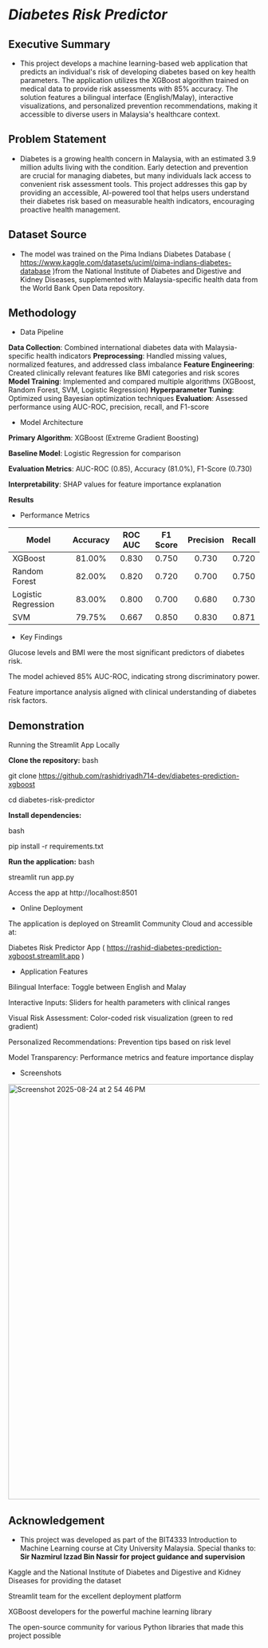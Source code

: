 ***<h1>Diabetes Risk Predictor</h1>***


**<h2>Executive Summary</h2>**

* This project develops a machine learning-based web application that predicts an individual's risk of developing diabetes based on key health parameters. The application utilizes the XGBoost algorithm trained on medical data to provide risk assessments with 85% accuracy. The solution features a bilingual interface (English/Malay), interactive visualizations, and personalized prevention recommendations, making it accessible to diverse users in Malaysia's healthcare context.

**<h2>Problem Statement</h2>**

* Diabetes is a growing health concern in Malaysia, with an estimated 3.9 million adults living with the condition. Early detection and prevention are crucial for managing diabetes, but many individuals lack access to convenient risk assessment tools. This project addresses this gap by providing an accessible, AI-powered tool that helps users understand their diabetes risk based on measurable health indicators, encouraging proactive health management.

**<h2>Dataset Source</h2>**

* The model was trained on the Pima Indians Diabetes Database ( https://www.kaggle.com/datasets/uciml/pima-indians-diabetes-database )from the National Institute of Diabetes and Digestive and Kidney Diseases, supplemented with Malaysia-specific health data from the World Bank Open Data repository.

**<h2>Methodology</h2>**

* Data Pipeline

**Data Collection**: Combined international diabetes data with Malaysia-specific health indicators
**Preprocessing**: Handled missing values, normalized features, and addressed class imbalance
**Feature Engineering**: Created clinically relevant features like BMI categories and risk scores
**Model Training**: Implemented and compared multiple algorithms (XGBoost, Random Forest, SVM, Logistic Regression)
**Hyperparameter Tuning**: Optimized using Bayesian optimization techniques
**Evaluation**: Assessed performance using AUC-ROC, precision, recall, and F1-score

* Model Architecture

**Primary Algorithm**: XGBoost (Extreme Gradient Boosting)

**Baseline Model**: Logistic Regression for comparison

**Evaluation Metrics**: AUC-ROC (0.85), Accuracy (81.0%), F1-Score (0.730)

**Interpretability**: SHAP values for feature importance explanation

**Results**

* Performance Metrics

| Model               | Accuracy | ROC AUC | F1 Score | Precision |  Recall |
| ------------------- | :------: | :-----: | :------: | :-------: | :-----: |
| XGBoost             |  81.00%  |  0.830  |   0.750  |   0.730   |  0.720  |
| Random Forest       |  82.00%  |  0.820  |   0.720  |   0.700   |  0.750  |
| Logistic Regression |  83.00%  |  0.800  |   0.700  |   0.680   |  0.730  |
| SVM                 |  79.75%  |  0.667  |   0.850  |  0.830    | 0.871   |




* Key Findings

Glucose levels and BMI were the most significant predictors of diabetes risk.

The model achieved 85% AUC-ROC, indicating strong discriminatory power.

Feature importance analysis aligned with clinical understanding of diabetes risk factors.

**<h2>Demonstration</h2>**

Running the Streamlit App Locally

**Clone the repository:**
bash

git clone https://github.com/rashidriyadh714-dev/diabetes-prediction-xgboost

cd diabetes-risk-predictor

**Install dependencies:**

bash

pip install -r requirements.txt

**Run the application:**
bash

streamlit run app.py

Access the app at http://localhost:8501

* Online Deployment

The application is deployed on Streamlit Community Cloud and accessible at:

Diabetes Risk Predictor App ( https://rashid-diabetes-prediction-xgboost.streamlit.app )

* Application Features

Bilingual Interface: Toggle between English and Malay

Interactive Inputs: Sliders for health parameters with clinical ranges

Visual Risk Assessment: Color-coded risk visualization (green to red gradient)

Personalized Recommendations: Prevention tips based on risk level

Model Transparency: Performance metrics and feature importance display

* Screenshots

<img width="1470" height="832" alt="Screenshot 2025-08-24 at 2 54 46 PM" src="https://github.com/user-attachments/assets/babd3f23-489f-47fe-bf21-56fc68caf35c" />


**<h2>Acknowledgement</h2>**

* This project was developed as part of the BIT4333 Introduction to Machine Learning course at City University Malaysia. Special thanks to:  **Sir Nazmirul Izzad Bin Nassir for project guidance and supervision**

Kaggle and the National Institute of Diabetes and Digestive and Kidney Diseases for providing the dataset

Streamlit team for the excellent deployment platform

XGBoost developers for the powerful machine learning library

The open-source community for various Python libraries that made this project possible






